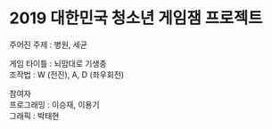 # 2019 대한민국 청소년 게임잼 프로젝트
  
주어진 주제 : 병원, 세균  
  
게임 타이틀 : 뇌맘대로 기생충  
조작법 : W (전진), A, D (좌우회전)  
  
참여자  
프로그래밍 : 이승재, 이용기  
그래픽 : 박태현
